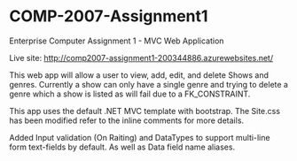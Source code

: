 # COMP-2007-Assignment1
Enterprise Computer Assignment 1 - MVC Web Application

Live site: http://comp2007-assignment1-200344886.azurewebsites.net/

This web app will allow a user to view, add, edit, and delete Shows and genres. Currently a show can only have a single genre and trying to delete a genre which a show is listed as will fail due to a FK_CONSTRAINT.

This app uses the default .NET MVC template with bootstrap. The Site.css has been modified refer to the inline comments for more details.

Added Input validation (On Raiting) and DataTypes to support multi-line form text-fields by default. As well as Data field name aliases.
